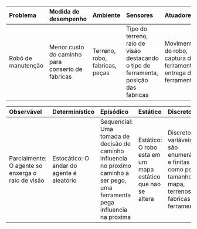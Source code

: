 
|Problema          | Medida de desempenho     | Ambiente     | Sensores | Atuadores|
|:-----------------|:-------------------------|:-------------|:---------|:---------|
|Robô de manutenção        | Menor custo do caminho para conserto de fabricas       | Terreno, robo, fabricas, peças  |Tipo do terreno, raio de visão destacando o tipo de ferramenta, posição das fabricas |Movimento do robo, captura da ferramenta, entrega da ferramenta |


|Observável|Determinístico|Episódico|Estático|Discreto|Multiagente|
|:---------|:-------------|:--------|:-------|:-------|:----------|
|Parcialmente: O agente so enxerga o raio de visão|Estocático: O andar do agente é aleatório|Sequencial: Uma tomada de decisão de caminho influencia no proximo caminho a ser pego, uma ferramenta pega influencia na proxima|Estático: O robo esta em um mapa estático que nao se altera|Discreto: As variáveis são enumeráveis e finitas como peso, tamanho do mapa, terrenos, fabricas e ferramentas;|Unico: Apenas o robô;|
